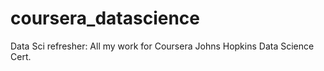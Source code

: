 # coursera_datascience
Data Sci refresher:  All my work for Coursera Johns Hopkins Data Science Cert. 
